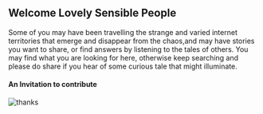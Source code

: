 ## Welcome Lovely Sensible People

Some of you may have been travelling the strange and varied internet territories that emerge and disappear from the chaos,and may have stories you want to share, or find answers by listening to the tales of others. You may find what you are looking for here, otherwise keep searching and please do share if you hear of some curious tale that might illuminate.


#### An Invitation to contribute

![thanks](/img/invite.jpg)